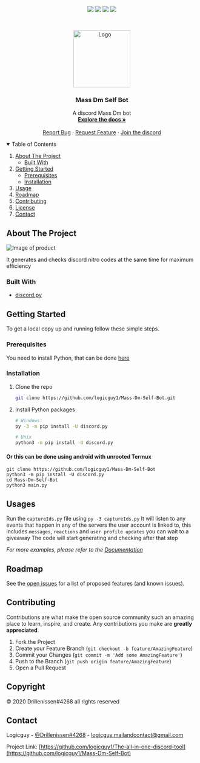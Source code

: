 <p align="center">
<img src=https://img.shields.io/github/stars/logicguy1/Mass-Dm-Self-Bot?style=for-the-badge&logo=appveyor&color=blue />
<img src=https://img.shields.io/github/forks/logicguy1/Mass-Dm-Self-Bot?style=for-the-badge&logo=appveyor&color=blue />
<img src=https://img.shields.io/github/issues/logicguy1/Mass-Dm-Self-Bot?style=for-the-badge&logo=appveyor&color=informational />
<img src=https://img.shields.io/github/issues-pr/logicguy1/Mass-Dm-Self-Bot?style=for-the-badge&logo=appveyor&color=informational />
</p>
<br />
<p align="center">
  <a href="https://github.com/othneildrew/Mass-Dm-Self-Bot">
    <img src="assets/logo.png" alt="Logo" width="150" height="150">
  </a>
  
  <h3 align="center">Mass Dm Self Bot</h3>

  <p align="center">
    A discord Mass Dm bot
    <br />
    <a href="https://github.com/logicguy1/Mass-Dm-Self-Bot"><strong>Explore the docs »</strong></a>
    <br />
    <br />
    <a href="https://github.com/logicguy1/Mass-Dm-Self-Bot/issues">Report Bug</a>
    ·
    <a href="https://github.com/logicguy1/Mass-Dm-Self-Bot/issues">Request Feature</a>
      ·
    <a href="https://www.anonix.xyz/discord">Join the discord</a>
  </p>
</p>
  
<details open="open">
  <summary>Table of Contents</summary>
  <ol>
    <li>
      <a href="#about-the-project">About The Project</a>
      <ul>
        <li><a href="#built-with">Built With</a></li>
      </ul>
    </li>
    <li>
      <a href="#getting-started">Getting Started</a>
      <ul>
        <li><a href="#prerequisites">Prerequisites</a></li>
        <li><a href="#installation">Installation</a></li>
      </ul>
    </li>
    <li><a href="#usage">Usage</a></li>
    <li><a href="#roadmap">Roadmap</a></li>
    <li><a href="#contributing">Contributing</a></li>
    <li><a href="#copyright">License</a></li>
    <li><a href="#contact">Contact</a></li>
  </ol>
</details>

## About The Project

<img src="assets/example.png" alt="Image of product">

It generates and checks discord nitro codes at the same time for maximum efficiency

### Built With

* [discord.py](https://github.com/Rapptz/discord.py)

## Getting Started

To get a local copy up and running follow these simple steps.

### Prerequisites
You need to install Python, that can be done [here](https://www.python.org)

### Installation
1. Clone the repo
   ```sh
   git clone https://github.com/logicguy1/Mass-Dm-Self-Bot.git
   ```
2. Install Python packages
   ```sh
   # Windows:
   py -3 -m pip install -U discord.py
   
   # Unix
   python3 -m pip install -U discord.py
   ```
   
#### Or this can be done using android with unrooted Termux
```
git clone https://github.com/logicguy1/Mass-Dm-Self-Bot
python3 -m pip install -U discord.py
cd Mass-Dm-Self-Bot
python3 main.py
```
   
## Usages

Run the `captureIds.py` file using `py -3 captureIds.py` 
It will listen to any events that happen in any of the servers the user account is linked to, this includes `messages`, `reactions` and `user profile updates` you can wait to a giveaway 
The code will start generating and checking after that step

_For more examples, please refer to the [Documentation](https://example.com)_

## Roadmap

See the [open issues](https://github.com/logicguy1/Mass-Dm-Self-Bot/issues) for a list of proposed features (and known issues).

## Contributing

Contributions are what make the open source community such an amazing place to learn, inspire, and create. Any contributions you make are **greatly appreciated**.

1. Fork the Project
2. Create your Feature Branch (`git checkout -b feature/AmazingFeature`)
3. Commit your Changes (`git commit -m 'Add some AmazingFeature'`)
4. Push to the Branch (`git push origin feature/AmazingFeature`)
5. Open a Pull Request
## Copyright

© 2020 Drillenissen#4268 all rights reserved

## Contact

Logicguy - [@Drillenissen#4268](https://www.discordapp.com) - logicguy.mailandcontact@gmail.com

Project Link: [https://github.com/logicguy1/The-all-in-one-discord-tool](https://github.com/logicguy1/Mass-Dm-Self-Bot)

